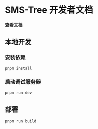 # SMS-Tree 开发者文档

[**查看文档**](https://sms-tree-docs-dev.netlify.app/)

## 本地开发

### 安装依赖

```bash
pnpm install
```

### 启动调试服务器

```bash
pnpm run dev
```

## 部署

```bash
pnpm run build
```

